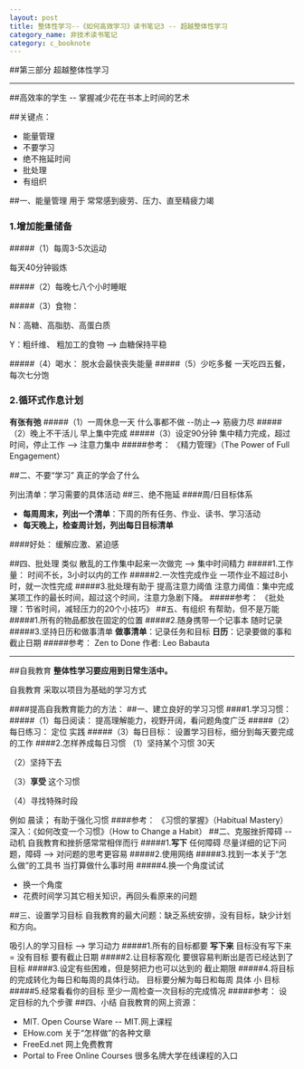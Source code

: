 ```yaml
---
layout: post
title: 整体性学习--《如何高效学习》读书笔记3 -- 超越整体性学习
category_name: 非技术读书笔记
category: c_booknote
---
```


##第三部分 超越整体性学习

---

##高效率的学生  -- 掌握减少花在书本上时间的艺术

##关键点：
- 能量管理
- 不要学习
- 绝不拖延时间
- 批处理
- 有组织

##一、能量管理
用于 常常感到疲劳、压力、直至精疲力竭

### 1.增加能量储备         

#####（1）每周3-5次运动 

每天40分钟锻炼

#####（2）每晚七八个小时睡眠

#####（3）食物：

N：高糖、高脂肪、高蛋白质

Y：粗纤维、 粗加工的食物 --> 血糖保持平稳

#####（4）喝水：
脱水会最快丧失能量
#####（5）少吃多餐
一天吃四五餐，每次七分饱
### 2.循环式作息计划
**有张有弛**
#####（1）一周休息一天
什么事都不做 --防止--> 筋疲力尽
#####（2）晚上不干活儿
早上集中完成
#####（3）设定90分钟
集中精力完成，超过时间，停止工作 --> 注意力集中
#####参考：
《精力管理》（The Power of Full Engagement）

##二、不要“学习”
真正的学会了什么

列出清单：学习需要的具体活动
##三、绝不拖延
####周/日目标体系
- **每周周末，列出一个清单**：下周的所有任务、作业、读书、学习活动
- **每天晚上，检查周计划，列出每日目标清单**

####好处：
缓解应激、紧迫感

##四、批处理
类似 散乱的工作集中起来一次做完 --> 集中时间精力
#####1.工作量：
时间不长，3小时以内的工作
#####2.一次性完成作业
一项作业不超过8小时，就一次性完成
#####3.批处理有助于 提高注意力阈值
注意力阈值：集中完成某项工作的最长时间，超过这个时间，注意力急剧下降。
#####参考：
《批处理：节省时间，减轻压力的20个小技巧》
##五、有组织
有帮助，但不是万能
#####1.所有的物品都放在固定的位置
#####2.随身携带一个记事本
随时记录
#####3.坚持日历和做事清单
**做事清单**：记录任务和目标
**日历**：记录要做的事和截止日期
#####参考：
Zen to Done 作者: Leo Babauta

---

##自我教育
**整体性学习要应用到日常生活中。**

自我教育 采取以项目为基础的学习方式

####提高自我教育能力的方法：
##一、建立良好的学习习惯
####1.学习习惯：
#####（1）每日阅读：
提高理解能力，视野开阔，看问题角度广泛
#####（2）每日练习：
定位 实践
#####（3）每日目标：
设置学习目标，细分到每天要完成的工作
####2.怎样养成每日习惯
（1）坚持某个习惯 30天

（2）坚持下去

（3）**享受** 这个习惯

（4）寻找特殊时段

例如 晨读； 有助于强化习惯
####参考：
《习惯的掌握》（Habitual Mastery）
深入：《如何改变一个习惯》（How to Change a Habit）
##二、克服挫折障碍 --动机
自我教育和挫折感常常相伴而行
#####1.**写下** 任何障碍
尽量详细的记下问题，障碍 --> 对问题的思考更容易
#####2.使用网络
#####3.找到一本关于“怎么做”的工具书
当打算做什么事时用
#####4.换一个角度试试
- 换一个角度
- 花费时间学习其它相关知识，再回头看原来的问题

##三、设置学习目标
自我教育的最大问题：缺乏系统安排，没有目标，缺少计划和方向。

吸引人的学习目标 --> 学习动力
#####1.所有的目标都要 **写下来**
目标没有写下来 = 没有目标
要有截止日期
#####2.让目标客观化
要很容易判断出是否已经达到了目标
#####3.设定有些困难，但是努把力也可以达到的 截止期限
#####4.将目标的完成转化为每日和每周的具体行动。
目标要分解为每日和每周 具体 小 目标
#####5.经常看看你的目标
至少一周检查一次目标的完成情况
#####参考：
设定目标的九个步骤
##四、小结
自我教育的网上资源：

- MIT. Open Course Ware  -- MIT.网上课程
- EHow.com 关于“怎样做”的各种文章
- FreeEd.net 网上免费教育
- Portal to Free Online Courses 很多名牌大学在线课程的入口







